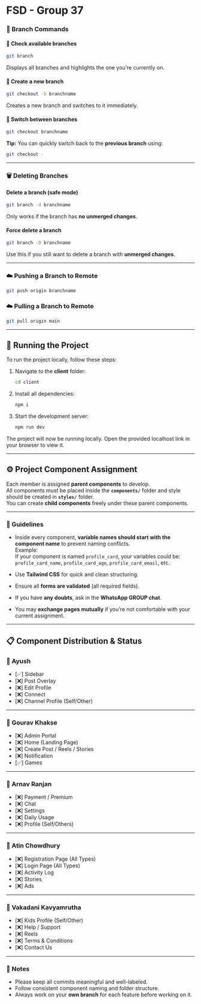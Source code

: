 # FSD - Group 37


### 🧩 Branch Commands

#### 🔹 Check available branches
```bash
git branch
```
Displays all branches and highlights the one you’re currently on.

#### 🔹 Create a new branch
```bash
git checkout -b branchname
```
Creates a new branch and switches to it immediately.

#### 🔹 Switch between branches
```bash
git checkout branchname
```

**Tip:** You can quickly switch back to the **previous branch** using:
```bash
git checkout -
```

---

### 🗑️ Deleting Branches

#### Delete a branch (safe mode)
```bash
git branch -d branchname
```
Only works if the branch has **no unmerged changes**.

#### Force delete a branch
```bash
git branch -D branchname
```
Use this if you still want to delete a branch with **unmerged changes**.

---

### ☁️ Pushing a Branch to Remote
```bash
git push origin branchname
```

### ☁️ Pulling a Branch to Remote
```bash
git pull origin main
```

---

## 🚀 Running the Project

To run the project locally, follow these steps:

1. Navigate to the **client** folder:
   ```bash
   cd client
   ```
2. Install all dependencies:
   ```bash
   npm i
   ```
3. Start the development server:
   ```bash
   npm run dev
   ```

The project will now be running locally. Open the provided localhost link in your browser to view it.

---

## ⚙️ Project Component Assignment

Each member is assigned **parent components** to develop.  
All components must be placed inside the **`components/`** folder and style should be created in **`styles/`** folder.  
You can create **child components** freely under these parent components.

---

### 🧠 Guidelines

- Inside every component, **variable names should start with the component name** to prevent naming conflicts.  
  Example:  
  If your component is named `profile_card`, your variables could be:  
  `profile_card_name`, `profile_card_age`, `profile_card_email`, etc.

- Use **Tailwind CSS** for quick and clean structuring.

- Ensure all **forms are validated** (all required fields).

- If you have **any doubts**, ask in the **WhatsApp GROUP chat**.

- You may **exchange pages mutually** if you’re not comfortable with your current assignment.

---

## 📋 Component Distribution & Status

### 👤 Ayush
- [✅] Sidebar  
- [❌] Post Overlay  
- [❌] Edit Profile  
- [❌] Connect  
- [❌] Channel Profile (Self/Other)

---

### 👤 Gourav Khakse
- [❌] Admin Portal  
- [❌] Home (Landing Page)  
- [❌] Create Post / Reels / Stories  
- [❌] Notification  
- [✅] Games

---

### 👤 Arnav Ranjan
- [❌] Payment / Premium  
- [❌] Chat  
- [❌] Settings  
- [❌] Daily Usage  
- [❌] Profile (Self/Others)

---

### 👤 Atin Chowdhury
- [❌] Registration Page (All Types)  
- [❌] Login Page (All Types)  
- [❌] Activity Log  
- [❌] Stories  
- [❌] Ads

---

### 👤 Vakadani Kavyamrutha
- [❌] Kids Profile (Self/Other)  
- [❌] Help / Support  
- [❌] Reels  
- [❌] Terms & Conditions  
- [❌] Contact Us

---

### 🧾 Notes
- Please keep all commits meaningful and well-labeled.  
- Follow consistent component naming and folder structure.  
- Always work on your **own branch** for each feature before working on it.
